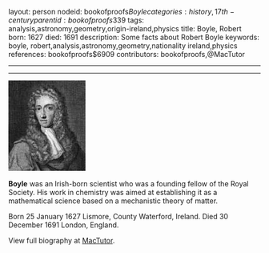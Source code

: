 layout: person
nodeid: bookofproofs$Boyle
categories: history,17th-century
parentid: bookofproofs$339
tags: analysis,astronomy,geometry,origin-ireland,physics
title: Boyle, Robert
born: 1627
died: 1691
description: Some facts about Robert Boyle
keywords: boyle, robert,analysis,astronomy,geometry,nationality ireland,physics
references: bookofproofs$6909
contributors: bookofproofs,@MacTutor

---


---

![Boyle.jpg](https://github.com/bookofproofs/bookofproofs.github.io/blob/main/_sources/_assets/images/portraits/Boyle.jpg?raw=true)

**Boyle** was an Irish-born scientist who was a founding fellow of the Royal Society. His work in chemistry was aimed at establishing it as a mathematical science based on a mechanistic theory of matter.

Born 25 January 1627 Lismore, County Waterford, Ireland. Died 30 December 1691 London, England.


View full biography at [MacTutor](https://mathshistory.st-andrews.ac.uk/Biographies/Boyle/).